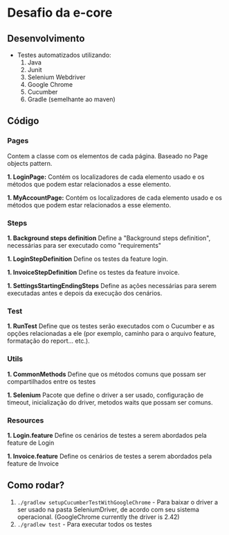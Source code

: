 # Desafio da e-core

## Desenvolvimento
* Testes automatizados utilizando:
  1. Java
  1. Junit
  1. Selenium Webdriver
  1. Google Chrome
  1. Cucumber
  1. Gradle (semelhante ao maven)

## Código

### Pages
Contem a classe com os elementos de cada página. Baseado no Page objects pattern.

__1. LoginPage:__ Contém os localizadores de cada elemento usado e os métodos que podem estar relacionados a esse elemento.
   
__1. MyAccountPage:__ Contém os localizadores de cada elemento usado e os métodos que podem estar relacionados a esse elemento.


### Steps

__1. Background steps definition__ Define a "Background steps definition", necessárias para ser executado como "requirements"

__1. LoginStepDefinition__ Define os testes da feature login. 

__1. InvoiceStepDefinition__ Define os testes da feature invoice. 

__1. SettingsStartingEndingSteps__ Define as ações necessárias para serem executadas antes e depois da execução dos cenários.

### Test

__1. RunTest__ Define que os testes serão executados com o Cucumber e as opções relacionadas a ele (por exemplo, caminho para o arquivo feature, formatação do report... etc.).


### Utils

__1. CommonMethods__ Define que os métodos comuns que possam ser compartilhados entre os testes

__1. Selenium__ Pacote que define o driver a ser usado, configuração de timeout, inicialização do driver, metodos waits que possam ser comuns.

### Resources

__1. Login.feature__ Define os cenários de testes a serem abordados pela feature de Login

__1. Invoice.feature__ Define os cenários de testes a serem abordados pela feature de Invoice

## Como rodar?

1. `./gradlew setupCucumberTestWithGoogleChrome` - Para baixar o driver a ser usado na pasta SeleniumDriver, de acordo com seu sistema operacional. (GoogleChrome currently the driver is 2.42)
1. `./gradlew test` - Para executar todos os testes